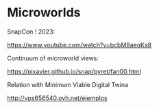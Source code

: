 # Microworlds

SnapCon *!* 2023:

https://www.youtube.com/watch?v=bcbM8aeqKs8

Continuum of microworld views:

https://pixavier.github.io/snap/pyret/fan00.html

Relation with Minimum Viable Digital Twina

http://vps656540.ovh.net/ejemplos


